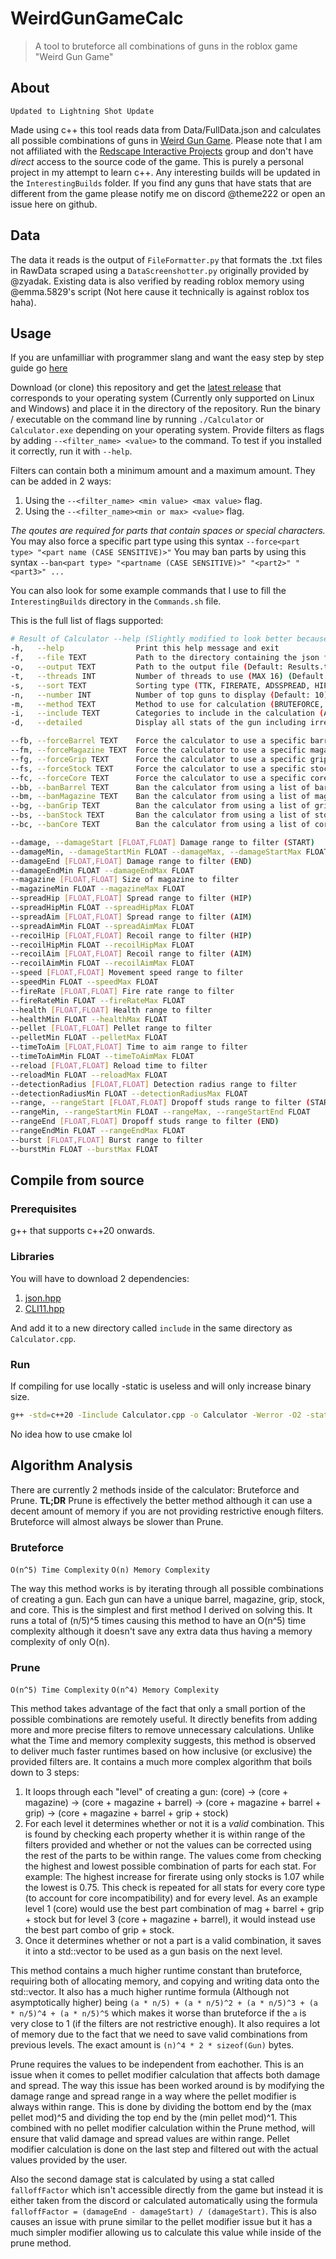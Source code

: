 # WeirdGunGameCalc
> A tool to bruteforce all combinations of guns in the roblox game "Weird Gun Game"

## About
`Updated to Lightning Shot Update`<br/>

Made using c++ this tool reads data from Data/FullData.json and calculates all possible combinations of guns in [Weird Gun Game](https://www.roblox.com/games/94590879393563/Weird-Gun-Game-UPDATE). Please note that I am not affiliated with the [Redscape Interactive Projects](https://www.roblox.com/communities/35232296/Redscape-Interactive-Projects#!/about)
group and don't have *direct* access to the source code of the game. This is
purely a personal project in my attempt to learn c++. Any interesting builds
will be updated in the `InterestingBuilds` folder. If you find any guns that
have stats that are different from the game please notify me on discord
@theme222 or open an issue here on github.

## Data
The data it reads is the output of `FileFormatter.py` that formats the .txt
files in RawData scraped using a `DataScreenshotter.py` originally provided by
@zyadak. Existing data is also verified by reading roblox memory using
@emma.5829's script (Not here cause it technically is against roblox tos haha).

## Usage

If you are unfamilliar with programmer slang and want the easy step by step guide go [here](https://scribehow.com/shared/How_to_Download_and_Run_Weird_Gun_Game_Calculator__5Ys-2XhCR5-tHUvSz9-y_g)

Download (or clone) this repository and get the [latest
release](https://github.com/theme222/WeirdGunGameCalc/releases) that corresponds
to your operating system (Currently only supported on Linux and Windows) and
place it in the directory of the repository. Run the binary / executable on
the command line by running `./Calculator` or `Calculator.exe` depending on your
operating system. Provide filters as flags by adding `--<filter_name> <value>`
to the command. To test if you installed it correctly, run it with `--help`.

Filters can contain both a minimum amount and a maximum amount. They can be added in 2 ways:
1. Using the `--<filter_name> <min value> <max value>` flag.
2. Using the `--<filter_name><min or max> <value>` flag.

*The qoutes are required for parts that contain spaces or special characters.*
You may also force a specific part type using this syntax `--force<part type> "<part name (CASE SENSITIVE)>"`
You may ban parts by using this syntax `--ban<part type> "<partname (CASE SENSITIVE)>" "<part2>" "<part3>" ...`

You can also look for some example commands that I use to fill the `InterestingBuilds` directory in the `Commands.sh` file.

This is the full list of flags supported:
```sh
# Result of Calculator --help (Slightly modified to look better because it's kinda ugly. Lookin at you CLI11)
-h,   --help                Print this help message and exit
-f,   --file TEXT           Path to the directory containing the json file (Default: Data)
-o,   --output TEXT         Path to the output file (Default: Results.txt)
-t,   --threads INT         Number of threads to use (MAX 16) (Default: 4)
-s,   --sort TEXT           Sorting type (TTK, FIRERATE, ADSSPREAD, HIPFIRESPREAD, RECOIL, SPEED, HEALTH, MAGAZINE, RELOAD) (Default: TTK)
-n,   --number INT          Number of top guns to display (Default: 10)
-m,   --method TEXT         Method to use for calculation (BRUTEFORCE, PRUNE) (Default: PRUNE)
-i,   --include TEXT        Categories to include in the calculation (AR, Sniper, LMG, SMG, Shotgun, Weird) (REQUIRED)
-d,   --detailed            Display all stats of the gun including irrelevant ones

--fb, --forceBarrel TEXT    Force the calculator to use a specific barrel
--fm, --forceMagazine TEXT  Force the calculator to use a specific magazine
--fg, --forceGrip TEXT      Force the calculator to use a specific grip
--fs, --forceStock TEXT     Force the calculator to use a specific stock
--fc, --forceCore TEXT      Force the calculator to use a specific core
--bb, --banBarrel TEXT      Ban the calculator from using a list of barrels
--bm, --banMagazine TEXT    Ban the calculator from using a list of magazines
--bg, --banGrip TEXT        Ban the calculator from using a list of grips
--bs, --banStock TEXT       Ban the calculator from using a list of stocks
--bc, --banCore TEXT        Ban the calculator from using a list of cores

--damage, --damageStart [FLOAT,FLOAT] Damage range to filter (START)
--damageMin, --damageStartMin FLOAT --damageMax, --damageStartMax FLOAT
--damageEnd [FLOAT,FLOAT] Damage range to filter (END)
--damageEndMin FLOAT --damageEndMax FLOAT
--magazine [FLOAT,FLOAT] Size of magazine to filter
--magazineMin FLOAT --magazineMax FLOAT
--spreadHip [FLOAT,FLOAT] Spread range to filter (HIP)
--spreadHipMin FLOAT --spreadHipMax FLOAT
--spreadAim [FLOAT,FLOAT] Spread range to filter (AIM)
--spreadAimMin FLOAT --spreadAimMax FLOAT
--recoilHip [FLOAT,FLOAT] Recoil range to filter (HIP)
--recoilHipMin FLOAT --recoilHipMax FLOAT
--recoilAim [FLOAT,FLOAT] Recoil range to filter (AIM)
--recoilAimMin FLOAT --recoilAimMax FLOAT
--speed [FLOAT,FLOAT] Movement speed range to filter
--speedMin FLOAT --speedMax FLOAT
--fireRate [FLOAT,FLOAT] Fire rate range to filter
--fireRateMin FLOAT --fireRateMax FLOAT
--health [FLOAT,FLOAT] Health range to filter
--healthMin FLOAT --healthMax FLOAT
--pellet [FLOAT,FLOAT] Pellet range to filter
--pelletMin FLOAT --pelletMax FLOAT
--timeToAim [FLOAT,FLOAT] Time to aim range to filter
--timeToAimMin FLOAT --timeToAimMax FLOAT
--reload [FLOAT,FLOAT] Reload time to filter
--reloadMin FLOAT --reloadMax FLOAT
--detectionRadius [FLOAT,FLOAT] Detection radius range to filter
--detectionRadiusMin FLOAT --detectionRadiusMax FLOAT
--range, --rangeStart [FLOAT,FLOAT] Dropoff studs range to filter (START)
--rangeMin, --rangeStartMin FLOAT --rangeMax, --rangeStartEnd FLOAT
--rangeEnd [FLOAT,FLOAT] Dropoff studs range to filter (END)
--rangeEndMin FLOAT --rangeEndMax FLOAT
--burst [FLOAT,FLOAT] Burst range to filter
--burstMin FLOAT --burstMax FLOAT
```

## Compile from source
### Prerequisites
g++ that supports c++20 onwards.

### Libraries
You will have to download 2 dependencies:

1. [json.hpp](https://github.com/nlohmann/json/releases)
2. [CLI11.hpp](https://www.github.com/CLIUtils/CLI11/releases)

And add it to a new directory called `include` in the same directory as `Calculator.cpp`.

### Run
If compiling for use locally -static is useless and will only increase binary size.
```sh
g++ -std=c++20 -Iinclude Calculator.cpp -o Calculator -Werror -O2 -static
```
No idea how to use cmake lol

## Algorithm Analysis

There are currently 2 methods inside of the calculator: Bruteforce and Prune.
**TL;DR** Prune is effectively the better method although it can use a decent amount of memory if you are not providing restrictive enough filters. Bruteforce will almost always be slower than Prune.

### Bruteforce

`O(n^5) Time Complexity` `O(n) Memory Complexity`

The way this method works is by iterating through all possible combinations of
creating a gun. Each gun can have a unique barrel, magazine, grip, stock, and
core. This is the simplest and first method I derived on solving this. It runs a
total of (n/5)^5 times causing this method to have an O(n^5) time complexity
although it doesn't save any extra data thus having a memory complexity of only
O(n).

### Prune

`O(n^5) Time Complexity` `O(n^4) Memory Complexity`

This method takes advantage of the fact that only a small portion of the
possible combinations are remotely useful. It directly benefits from adding more
and more precise filters to remove unnecessary calculations. Unlike what the
Time and memory complexity suggests, this method is observed to deliver much
faster runtimes based on how inclusive (or exclusive) the provided filters are.
It contains a much more complex algorithm that boils down to 3 steps:
1. It loops through each "level" of creating a gun: (core) -> (core + magazine) -> (core + magazine + barrel) -> (core + magazine + barrel + grip) -> (core + magazine + barrel + grip + stock)
2. For each level it determines whether or not it is a *valid* combination. This is found by checking each property whether it is within range of the filters provided and whether or not the values can be corrected using the rest of the parts to be within range. The values come from checking the highest and lowest possible combination of parts for each stat. For example: The highest increase for firerate using only stocks is 1.07 while the lowest is 0.75. This check is repeated for all stats for every core type (to account for core incompatibility) and for every level. As an example level 1 (core) would use the best part combination of mag + barrel + grip + stock but for level 3 (core + magazine + barrel), it would instead use the best part combo of grip + stock.
3. Once it determines whether or not a part is a valid combination, it saves it into a std::vector to be used as a gun basis on the next level.

This method contains a much higher runtime constant than bruteforce, requiring
both of allocating memory, and copying and writing data onto the std::vector. It
also has a much higher runtime formula (Although not asymptotically higher)
being `(a * n/5) + (a * n/5)^2 + (a * n/5)^3 + (a * n/5)^4 + (a * n/5)^5`
which makes it worse than bruteforce if the `a` is very close to 1 (if the filters
are not restrictive enough). It also requires a lot of memory due to the fact
that we need to save valid combinations from previous levels. The exact amount
is `(n)^4 * 2 * sizeof(Gun)` bytes.

Prune requires the values to be independent from eachother. This is an issue
when it comes to pellet modifier calculation that affects both damage and
spread. The way this issue has been worked around is by modifying the damage
range and spread range in a way where the pellet modifier is always within
range. This is done by dividing the bottom end by the (max pellet mod)^5 and
dividing the top end by the (min pellet mod)^1. This combined with no pellet
modifier calculation within the Prune method, will ensure that valid damage and
spread values are within range. Pellet modifier calculation is done on the last
step and filtered out with the actual values provided by the user.

Also the second damage stat is calculated by using a stat called `falloffFactor`
which isn't accessible directly from the game but instead it is either taken
from the discord or calculated automatically using the formula `falloffFactor =
(damageEnd - damageStart) / (damageStart)`. This is also causes an issue with
prune similar to the pellet modifier issue but it has a much simpler modifier
allowing us to calculate this value while inside of the prune method.
